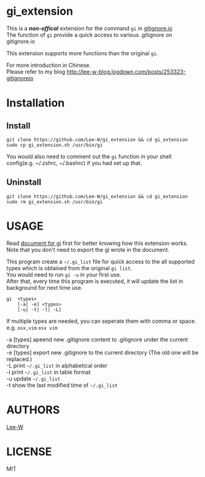 # gi_extension
This is a ***non-offical*** extension for the command `gi` in [gitignore.io](https://www.gitignore.io)  
The function of `gi` provide a quick access to various .gitignore on gitignore.io 

This extension supports more functions than the original `gi`.

For more introduction in Chinese.  
Please refer to my blog http://lee-w-blog.logdown.com/posts/253323-gitignoreio

# Installation
## Install
```
git clone https://github.com/Lee-W/gi_extension && cd gi_extension
sudo cp gi_extension.sh /usr/bin/gi
```
You would also need to comment out the `gi` function in your shell config(e.g. ~/.zshrc, ~/.bashrc) if you had set up that.

## Uninstall
```
git clone https://github.com/Lee-W/gi_extension && cd gi_extension
sudo rm gi_extension.sh /usr/bin/gi
```

# USAGE
Read [document for gi](https://github.com/joeblau/gitignore.io) first for better knowing how this extension works.  
Note that you don't need to export the gi wrote in the document.  

This program create a `~/.gi_list` file for quick access to the all supported types which is obtained from the original `gi list`.  
You would need to run `gi -u` in your first use.  
After that, every time this program is executed, it will update the list in background for next time use.  


```shell 
gi  <types>
    [-a| -e] <types>
    [-u| -t| -l| -L]
```
If multiple types are needed, you can seperate them with comma or space.  
e.g. `osx,vim` `osx vim`

-a [types]      apeend new .gitignore content to .gitignore under the current directory  
-e [types]      export new .gitignore to the current directory (The old one will be replaced.)  
-L              print `~/.gi_list` in alphabetical order  
-l              print `~/.gi_list` in table format  
-u              update `~/.gi_list`  
-t              show the last modified time of `~/.gi_list`  

# AUTHORS
[Lee-W](https://github.com/Lee-W/)

# LICENSE
MIT
